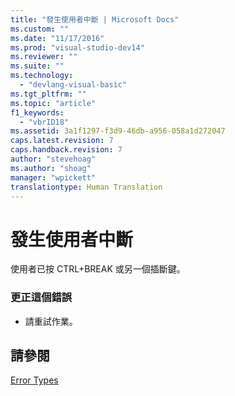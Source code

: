 ```yaml
---
title: "發生使用者中斷 | Microsoft Docs"
ms.custom: ""
ms.date: "11/17/2016"
ms.prod: "visual-studio-dev14"
ms.reviewer: ""
ms.suite: ""
ms.technology: 
  - "devlang-visual-basic"
ms.tgt_pltfrm: ""
ms.topic: "article"
f1_keywords: 
  - "vbrID18"
ms.assetid: 3a1f1297-f3d9-46db-a956-058a1d272047
caps.latest.revision: 7
caps.handback.revision: 7
author: "stevehoag"
ms.author: "shoag"
manager: "wpickett"
translationtype: Human Translation
---
```

# 發生使用者中斷
使用者已按 CTRL\+BREAK 或另一個插斷鍵。  
  
### 更正這個錯誤  
  
-   請重試作業。  
  
## 請參閱  
 [Error Types](../../visual-basic/programming-guide/language-features/error-types.md)